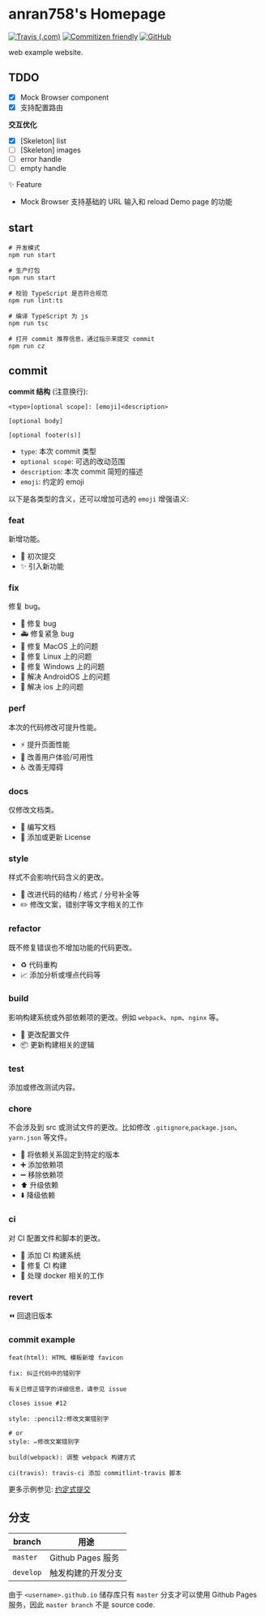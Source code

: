 # anran758's Homepage

[![Travis (.com)](https://img.shields.io/travis/com/anran758/anran758.github.io)](https://travis-ci.com/github/anran758/anran758.github.io/)
[![Commitizen friendly](https://img.shields.io/badge/commitizen-friendly-brightgreen.svg)](http://commitizen.github.io/cz-cli/)
[![GitHub](https://img.shields.io/github/license/anran758/anran758.github.io)](https://github.com/anran758/anran758.github.io/blob/master/LICENSE)

web example website.

## TDDO

- [x] Mock Browser component
- [x] 支持配置路由

**交互优化**

- [x] [Skeleton] list
- [ ] [Skeleton] images
- [ ] error handle
- [ ] empty handle

:sparkles: Feature

- Mock Browser 支持基础的 URL 输入和 reload Demo page 的功能

## start

``` shell
# 开发模式
npm run start

# 生产打包
npm run start

# 校验 TypeScript 是否符合规范
npm run lint:ts

# 编译 TypeScript 为 js
npm run tsc

# 打开 commit 推荐信息，通过指示来提交 commit
npm run cz
```

## commit

**commit 结构** (注意换行):

``` example
<type>[optional scope]: [emoji]<description>

[optional body]

[optional footer(s)]
```

- `type`: 本次 commit 类型
- `optional scope`: 可选的改动范围
- `description`: 本次 commit 简短的描述
- `emoji`: 约定的 emoji

以下是各类型的含义，还可以增加可选的 `emoji` 增强语义:

### feat

新增功能。

- :tada: 初次提交
- :sparkles: 引入新功能

### fix

修复 bug。

- :bug: 修复 bug
- :ambulance: 修复紧急 bug
- :apple: 修复 MacOS 上的问题
- :penguin: 修复 Linux 上的问题
- :checkered_flag: 修复 Windows 上的问题
- :robot: 解决 AndroidOS 上的问题
- :green_apple: 解决 ios 上的问题

### perf

本次的代码修改可提升性能。

- :zap: 提升页面性能
- :children_crossing: 改善用户体验/可用性
- :wheelchair: 改善无障碍

### docs

仅修改文档类。

- :memo: 编写文档
- :page_facing_up: 添加或更新 License

### style

样式不会影响代码含义的更改。

- :art: 改进代码的结构 / 格式 / 分号补全等
- :pencil2: 修改文案，错别字等文字相关的工作

### refactor

既不修复错误也不增加功能的代码更改。

- :recycle: 代码重构
- :chart_with_upwards_trend: 添加分析或埋点代码等

### build

影响构建系统或外部依赖项的更改。例如 `webpack`、`npm`、`nginx` 等。

- :wrench: 更改配置文件
- :package:  更新构建相关的逻辑

### test

添加或修改测试内容。

### chore

不会涉及到 src 或测试文件的更改。比如修改 `.gitignore`,`package.json`、`yarn.json` 等文件。

- :pushpin: 将依赖关系固定到特定的版本
- :heavy_plus_sign: 添加依赖项
- :heavy_minus_sign: 移除依赖项
- :arrow_up: 升级依赖
- :arrow_down: 降级依赖

### ci

对 CI 配置文件和脚本的更改。

- :construction_worker: 添加 CI 构建系统
- :green_heart: 修复 CI 构建
- :whale: 处理 docker 相关的工作

### revert

:rewind: 回退旧版本

### commit example

``` shell
feat(html): HTML 模板新增 favicon
```

``` shell
fix: 纠正代码中的错别字

有关已修正错字的详细信息，请参见 issue

closes issue #12
```

``` shell
style: :pencil2:修改文案错别字

# or
style: ✏️修改文案错别字
```

``` shell
build(webpack): 调整 webpack 构建方式
```

``` shell
ci(travis): travis-ci 添加 commitlint-travis 脚本
```

更多示例参见: [约定式提交](https://www.conventionalcommits.org/zh-hans)

## 分支

| branch    | 用途               |
| --------- | ------------------ |
| `master`  | Github Pages 服务  |
| `develop` | 触发构建的开发分支 |

由于 `<username>.github.io` 储存库只有 `master` 分支才可以使用 Github Pages 服务，因此 `master branch` 不是 source code.

